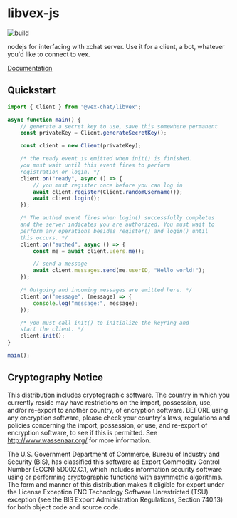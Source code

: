 # libvex-js

![build](https://github.com/vex-chat/libvex-js/workflows/build/badge.svg)

nodejs for interfacing with xchat server. Use it for a client, a bot, whatever you'd like to connect to vex.

<a href="https://vex-chat.github.io/libvex-js/">Documentation</a>

## Quickstart

```ts
import { Client } from "@vex-chat/libvex";

async function main() {
    // generate a secret key to use, save this somewhere permanent
    const privateKey = Client.generateSecretKey();

    const client = new Client(privateKey);

    /* the ready event is emitted when init() is finished.
    you must wait until this event fires to perform 
    registration or login. */
    client.on("ready", async () => {
        // you must register once before you can log in
        await client.register(Client.randomUsername());
        await client.login();
    });

    /* The authed event fires when login() successfully completes
    and the server indicates you are authorized. You must wait to
    perform any operations besides register() and login() until
    this occurs. */
    client.on("authed", async () => {
        const me = await client.users.me();

        // send a message
        await client.messages.send(me.userID, "Hello world!");
    });

    /* Outgoing and incoming messages are emitted here. */
    client.on("message", (message) => {
        console.log("message:", message);
    });

    /* you must call init() to initialize the keyring and 
    start the client. */
    client.init();
}

main();
```

## Cryptography Notice

This distribution includes cryptographic software. The country in which you currently reside may have restrictions on the import, possession, use, and/or re-export to another country, of encryption software.
BEFORE using any encryption software, please check your country's laws, regulations and policies concerning the import, possession, or use, and re-export of encryption software, to see if this is permitted.
See <http://www.wassenaar.org/> for more information.

The U.S. Government Department of Commerce, Bureau of Industry and Security (BIS), has classified this software as Export Commodity Control Number (ECCN) 5D002.C.1, which includes information security software using or performing cryptographic functions with asymmetric algorithms.
The form and manner of this distribution makes it eligible for export under the License Exception ENC Technology Software Unrestricted (TSU) exception (see the BIS Export Administration Regulations, Section 740.13) for both object code and source code.
